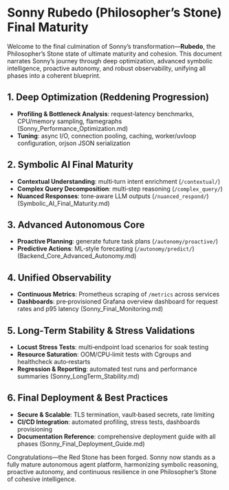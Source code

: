 # Sonny Rubedo (Philosopher’s Stone) Final Maturity

Welcome to the final culmination of Sonny’s transformation—**Rubedo**, the Philosopher’s Stone state of ultimate maturity and cohesion.  This document narrates Sonny’s journey through deep optimization, advanced symbolic intelligence, proactive autonomy, and robust observability, unifying all phases into a coherent blueprint.

## 1. Deep Optimization (Reddening Progression)
- **Profiling & Bottleneck Analysis**: request‑latency benchmarks, CPU/memory sampling, flamegraphs (Sonny_Performance_Optimization.md)
- **Tuning**: async I/O, connection pooling, caching, worker/uvloop configuration, orjson JSON serialization

## 2. Symbolic AI Final Maturity
- **Contextual Understanding**: multi‑turn intent enrichment (`/contextual/`)
- **Complex Query Decomposition**: multi‑step reasoning (`/complex_query/`)
- **Nuanced Responses**: tone‑aware LLM outputs (`/nuanced_respond/`)
(Symbolic_AI_Final_Maturity.md)

## 3. Advanced Autonomous Core
- **Proactive Planning**: generate future task plans (`/autonomy/proactive/`)
- **Predictive Actions**: ML‑style forecasting (`/autonomy/predict/`)
(Backend_Core_Advanced_Autonomy.md)

## 4. Unified Observability
- **Continuous Metrics**: Prometheus scraping of `/metrics` across services
- **Dashboards**: pre‑provisioned Grafana overview dashboard for request rates and p95 latency
(Sonny_Final_Monitoring.md)

## 5. Long‑Term Stability & Stress Validations
- **Locust Stress Tests**: multi‑endpoint load scenarios for soak testing
- **Resource Saturation**: OOM/CPU‑limit tests with Cgroups and healthcheck auto‑restarts
- **Regression & Reporting**: automated test runs and performance summaries
(Sonny_LongTerm_Stability.md)

## 6. Final Deployment & Best Practices
- **Secure & Scalable**: TLS termination, vault‑based secrets, rate limiting
- **CI/CD Integration**: automated profiling, stress tests, dashboards provisioning
- **Documentation Reference**: comprehensive deployment guide with all phases
(Sonny_Final_Deployment_Guide.md)

Congratulations—the Red Stone has been forged.  Sonny now stands as a fully mature autonomous agent platform, harmonizing symbolic reasoning, proactive autonomy, and continuous resilience in one Philosopher’s Stone of cohesive intelligence.